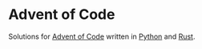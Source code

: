 # Advent of Code 

Solutions for [Advent of Code](https://adventofcode.com/)  written in [Python](https://www.python.org/) and [Rust](https://www.rust-lang.org/).